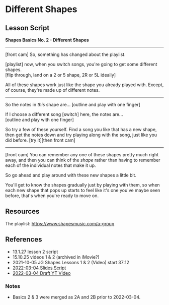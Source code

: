 # Different Shapes

## Lesson Script

**Shapes Basics No. 2 - Different Shapes**

---

[front cam] So, something has changed about the playlist.

[playlist] now, when you switch songs, you're going to get some different shapes.  
[flip through, land on a 2 or 5 shape, 2R or 5L ideally]

All of these shapes work just like the shape you already played with. Except, of course, they're made up of different notes.

---

So the notes in _this_ shape are... [outline and play with one finger]

If I choose a different song [switch] here, the notes are...  
[outline and play with one finger]

So try a few of these yourself. Find a song you like that has a new shape, then get the notes down and try playing along with the song, just like you did before. [try it][then front cam]

---

[front cam] You can remember any one of these shapes pretty much right away, and then you can think of the _shape_ rather than having to remember each of the individual notes that make it up.

So go ahead and play around with these new shapes a little bit.

You'll get to know the shapes gradually just by playing with them, so when each new shape that pops up starts to feel like it's one you've maybe seen before, that's when you're ready to move on.

## Resources

The playlist:
https://www.shapesmusic.com/a-group

## References

- 13.1.27 lesson 2 script
- 15.10.25 videos 1 & 2 (archived in iMovie?)
- 2021-10-05 JG Shapes Lessons 1 & 2 (Video) start 37:12
- [2022-03-04 Slides Script](https://docs.google.com/presentation/d/15aEhmjdWSEs0JX3Uc00tF--RLqz0skjsV8oRaXVfQv8/edit?usp=sharing)
- [2022-03-04 Draft YT Video](https://www.youtube.com/watch?v=rvDND8zNJfw)

### Notes

- Basics 2 & 3 were merged as 2A and 2B prior to 2022-03-04.

